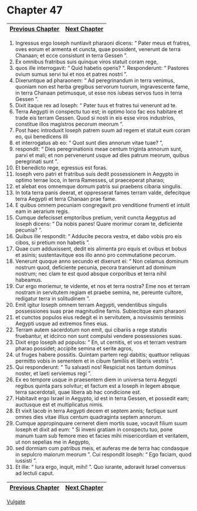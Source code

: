 # Chapter 47
| [Previous Chapter](Chapter%2046.md)| [Next Chapter](Chapter%2048.md) |
| --- | --- |
1. Ingressus ergo Ioseph nuntiavit pharaoni dicens: “ Pater meus et fratres, oves eorum et armenta et cuncta, quae possident, venerunt de terra Chanaan; et ecce consistunt in terra Gessen ”.
2. Ex omnibus fratribus suis quinque viros statuit coram rege,
3. quos ille interrogavit: “ Quid habetis operis? ”. Responderunt: “ Pastores ovium sumus servi tui et nos et patres nostri ”.
4. Dixeruntque ad pharaonem: “ Ad peregrinandum in terra venimus, quoniam non est herba gregibus servorum tuorum, ingravescente fame, in terra Chanaan petimusque, ut esse nos iubeas servos tuos in terra Gessen ”.
5. Dixit itaque rex ad Ioseph: “ Pater tuus et fratres tui venerunt ad te.
6. Terra Aegypti in conspectu tuo est; in optimo loco fac eos habitare et trade eis terram Gessen. Quod si nosti in eis esse viros industrios, constitue illos magistros pecorum meorum ”.
7. Post haec introduxit Ioseph patrem suum ad regem et statuit eum coram eo, qui benedicens illi
8. et interrogatus ab eo: “ Quot sunt dies annorum vitae tuae? ”,
9. respondit: “ Dies peregrinationis meae centum triginta annorum sunt, parvi et mali; et non pervenerunt usque ad dies patrum meorum, quibus peregrinati sunt ”.
10. Et benedicto rege, egressus est foras.
11. Ioseph vero patri et fratribus suis dedit possessionem in Aegypto in optimo terrae loco, in terra Ramesses, ut praeceperat pharao;
12. et alebat eos omnemque domum patris sui praebens cibaria singulis.
13. In tota terra panis deerat, et oppresserat fames terram valde, defecitque terra Aegypti et terra Chanaan prae fame.
14. E quibus omnem pecuniam congregavit pro venditione frumenti et intulit eam in aerarium regis.
15. Cumque defecisset emptoribus pretium, venit cuncta Aegyptus ad Ioseph dicens: “ Da nobis panes! Quare morimur coram te, deficiente pecunia? ”.
16. Quibus ille respondit: “ Adducite pecora vestra, et dabo vobis pro eis cibos, si pretium non habetis ”.
17. Quae cum adduxissent, dedit eis alimenta pro equis et ovibus et bobus et asinis; sustentavitque eos illo anno pro commutatione pecorum.
18. Venerunt quoque anno secundo et dixerunt ei: “ Non celamus dominum nostrum quod, deficiente pecunia, pecora transierunt ad dominum nostrum; nec clam te est quod absque corporibus et terra nihil habeamus.
19. Cur ergo moriemur, te vidente, et nos et terra nostra? Eme nos et terram nostram in servitutem regiam et praebe semina, ne, pereunte cultore, redigatur terra in solitudinem ”.
20. Emit igitur Ioseph omnem terram Aegypti, vendentibus singulis possessiones suas prae magnitudine famis. Subiecitque eam pharaoni
21. et cunctos populos eius redegit ei in servitutem, a novissimis terminis Aegypti usque ad extremos fines eius.
22. Terram autem sacerdotum non emit, qui cibariis a rege statutis fruebantur, et idcirco non sunt compulsi vendere possessiones suas.
23. Dixit ergo Ioseph ad populos: “ En, ut cernitis, et vos et terram vestram pharao possidet; accipite semina et serite agros,
24. ut fruges habere possitis. Quintam partem regi dabitis; quattuor reliquas permitto vobis in sementem et in cibum familiis et liberis vestris ”.
25. Qui responderunt: “ Tu salvasti nos! Respiciat nos tantum dominus noster, et laeti serviemus regi ”.
26. Ex eo tempore usque in praesentem diem in universa terra Aegypti regibus quinta pars solvitur; et factum est a Ioseph in legem absque terra sacerdotali, quae libera ab hac condicione est.
27. Habitavit ergo Israel in Aegypto, id est in terra Gessen, et possedit eam; auctusque est et multiplicatus nimis.
28. Et vixit Iacob in terra Aegypti decem et septem annis; factique sunt omnes dies vitae illius centum quadraginta septem annorum.
29. Cumque appropinquare cerneret diem mortis suae, vocavit filium suum Ioseph et dixit ad eum: “ Si inveni gratiam in conspectu tuo, pone manum tuam sub femore meo et facies mihi misericordiam et veritatem, ut non sepelias me in Aegypto,
30. sed dormiam cum patribus meis, et auferas me de terra hac condasque in sepulcro maiorum meorum ”. Cui respondit Ioseph: “ Ego faciam, quod iussisti ”.
31. Et ille: “ Iura ergo, inquit, mihi! ”. Quo iurante, adoravit Israel conversus ad lectuli caput.

| [Previous Chapter](Chapter%2046.md)| [Next Chapter](Chapter%2048.md) |
| --- | --- |

[Vulgate](../Vulgateindex.md)